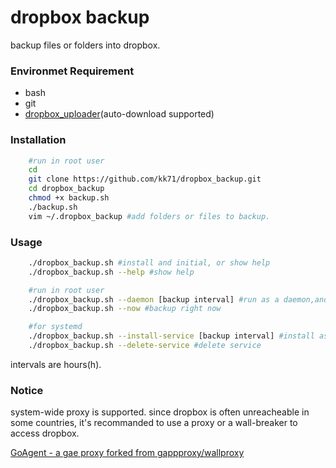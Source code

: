dropbox backup
==============

backup files or folders into dropbox.

### Environmet Requirement

* bash
* git
* [dropbox_uploader](https://github.com/andreafabrizi/Dropbox-Uploader)(auto-download supported)

### Installation

```bash
    #run in root user
    cd
    git clone https://github.com/kk71/dropbox_backup.git
    cd dropbox_backup
    chmod +x backup.sh
    ./backup.sh
    vim ~/.dropbox_backup #add folders or files to backup.
```


### Usage

```bash
    ./dropbox_backup.sh #install and initial, or show help
    ./dropbox_backup.sh --help #show help

    #run in root user
    ./dropbox_backup.sh --daemon [backup interval] #run as a daemon,and backup accord to interval
    ./dropbox_backup.sh --now #backup right now

    #for systemd
    ./dropbox_backup.sh --install-service [backup interval] #install as a service and start
    ./dropbox_backup.sh --delete-service #delete service
```

intervals are hours(h).

### Notice

system-wide proxy is supported. since dropbox is often unreacheable in some countries, it's recommanded to use a proxy or a wall-breaker to access dropbox.

[GoAgent - a gae proxy forked from gappproxy/wallproxy](https://code.google.com/p/goagent/)
